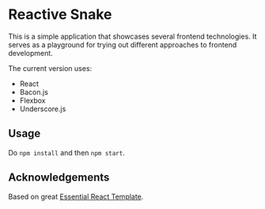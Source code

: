 Reactive Snake
==============

This is a simple application that showcases several frontend technologies. It serves as a playground for trying out different approaches to frontend development.

The current version uses:
- React
- Bacon.js
- Flexbox
- Underscore.js

Usage
-----
Do `npm install` and then `npm start`.

Acknowledgements
-----
Based on great [Essential React Template](https://github.com/pheuter/essential-react).
